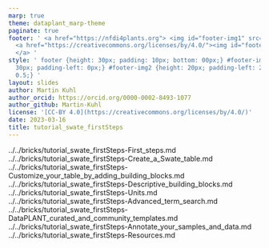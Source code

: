 ```yaml
---
marp: true
theme: dataplant_marp-theme
paginate: true
footer: ' <a href="https://nfdi4plants.org"> <img id="footer-img1" src="./../../../img/_logos/DataPLANT/DataPLANT_logo_square_bg_transparent.svg"></a>
  <a href="https://creativecommons.org/licenses/by/4.0/"><img id="footer-img2" src="./../../../img/_logos/CreativeCommons/by.svg">
  </a> '
style: ' footer {height: 30px; padding: 10px; bottom: 00px;} #footer-img1 {height:
  30px; padding-left: 0px;} #footer-img2 {height: 20px; padding-left: 20px; opacity:
  0.5;} '
layout: slides
author: Martin Kuhl
author_orcid: https://orcid.org/0000-0002-8493-1077
author_github: Martin-Kuhl
license: '[CC-BY 4.0](https://creativecommons.org/licenses/by/4.0/)'
date: 2023-03-16
title: tutorial_swate_firstSteps
---
```


../../bricks/tutorial_swate_firstSteps-First_steps.md
../../bricks/tutorial_swate_firstSteps-Create_a_Swate_table.md
../../bricks/tutorial_swate_firstSteps-Customize_your_table_by_adding_building_blocks.md
../../bricks/tutorial_swate_firstSteps-Descriptive_building_blocks.md
../../bricks/tutorial_swate_firstSteps-Units.md
../../bricks/tutorial_swate_firstSteps-Advanced_term_search.md
../../bricks/tutorial_swate_firstSteps-DataPLANT_curated_and_community_templates.md
../../bricks/tutorial_swate_firstSteps-Annotate_your_samples_and_data.md
../../bricks/tutorial_swate_firstSteps-Resources.md
